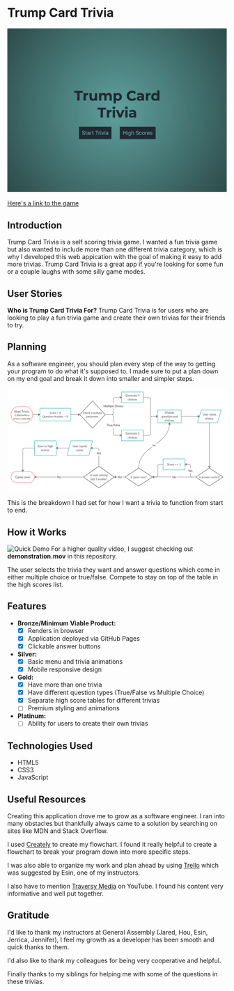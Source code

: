 # Trump Card Trivia

![Game](img/game.png)

[Here's a link to the game](https://qusaifares.github.io/trivia/)

## Introduction

Trump Card Trivia is a self scoring trivia game. I wanted a fun trivia game but also wanted to include more than one different trivia category, which is why I developed this web appication with the goal of making it easy to add more trivias.
Trump Card Trivia is a great app if you're looking for some fun or a couple laughs with some silly game modes.

## User Stories

**Who is Trump Card Trivia For?** Trump Card Trivia is for users who are looking to play a fun trivia game and create their own trivias for their friends to try.

## Planning

As a software engineer, you should plan every step of the way to getting your program to do what it's supposed to. I made sure to put a plan down on my end goal and break it down into smaller and simpler steps.

![Flowchart](img/flowchart.png)

This is the breakdown I had set for how I want a trivia to function from start to end.

## How it Works

![Quick Demo](demonstration.gif)
For a higher quality video, I suggest checking out **demonstration.mov** in this repository.

The user selects the trivia they want and answer questions which come in either multiple choice or true/false. Compete to stay on top of the table in the high scores list.

## Features

- **Bronze/Minimum Viable Product:**
  - [x] Renders in browser
  - [x] Application deployed via GitHub Pages
  - [x] Clickable answer buttons
- **Silver:**
  - [x] Basic menu and trivia animations
  - [x] Mobile responsive design
- **Gold:**
  - [x] Have more than one trivia
  - [x] Have different question types (True/False vs Multiple Choice)
  - [x] Separate high score tables for different trivias
  - [ ] Premium styling and animations
- **Platinum:**
  - [ ] Ability for users to create their own trivias

## Technologies Used

- HTML5
- CSS3
- JavaScript

## Useful Resources

Creating this application drove me to grow as a software engineer. I ran into many obstacles but thankfully always came to a solution by searching on sites like MDN and Stack Overflow.

I used [Creately](https://creately.com/) to create my flowchart. I found it really helpful to create a flowchart to break your program down into more specific steps.

I was also able to organize my work and plan ahead by using [Trello](https://trello.com/) which was suggested by Esin, one of my instructors.

I also have to mention [Traversy Media](https://www.youtube.com/user/TechGuyWeb) on YouTube. I found his content very informative and well put together.

## Gratitude

I'd like to thank my instructors at General Assembly (Jared, Hou, Esin, Jerrica, Jennifer), I feel my growth as a developer has been smooth and quick thanks to them.

I'd also like to thank my colleagues for being very cooperative and helpful.

Finally thanks to my siblings for helping me with some of the questions in these trivias.
